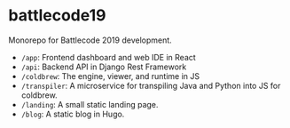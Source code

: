 # battlecode19

Monorepo for Battlecode 2019 development.

 - `/app`: Frontend dashboard and web IDE in React
 - `/api`: Backend API in Django Rest Framework
 - `/coldbrew`: The engine, viewer, and runtime in JS
 - `/transpiler`: A microservice for transpiling Java and Python into JS for coldbrew.
 - `/landing`: A small static landing page.
 - `/blog`: A static blog in Hugo.